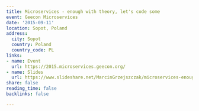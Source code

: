 ```yaml
---
title: Microservices - enough with theory, let's code some
event: Geecon Microservices
date: '2015-09-11'
location: Sopot, Poland
address:
  city: Sopot
  country: Poland
  country_code: PL
links:
- name: Event
  url: https://2015.microservices.geecon.org/
- name: Slides
  url: https://www.slideshare.net/MarcinGrzejszczak/microservices-enough-with-theory-lets-do-some-code-geecon-prague-2015
share: false
reading_time: false
backlinks: false

---
```

